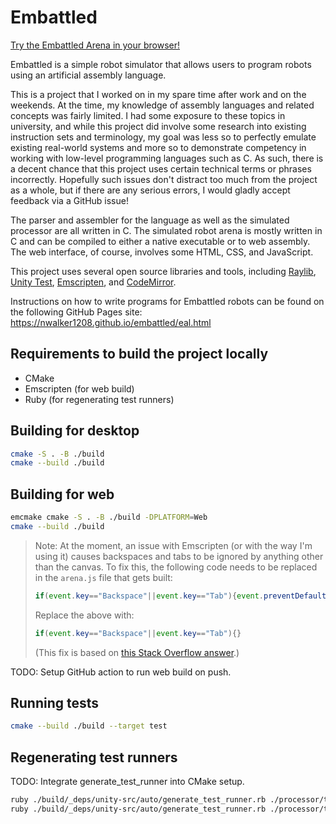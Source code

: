 # Embattled

[Try the Embattled Arena in your browser!](https://nwalker1208.github.io/embattled/arena.html)

Embattled is a simple robot simulator that allows users to program robots using an artificial assembly language.

This is a project that I worked on in my spare time after work and on the weekends. At the time, my knowledge of assembly languages and related concepts was fairly limited. I had some exposure to these topics in university, and while this project did involve some research into existing instruction sets and terminology, my goal was less so to perfectly emulate existing real-world systems and more so to demonstrate competency in working with low-level programming languages such as C. As such, there is a decent chance that this project uses certain technical terms or phrases incorrectly. Hopefully such issues don't distract too much from the project as a whole, but if there are any serious errors, I would gladly accept feedback via a GitHub issue!

The parser and assembler for the language as well as the simulated processor are all written in C. The simulated robot arena is mostly written in C and can be compiled to either a native executable or to web assembly. The web interface, of course, involves some HTML, CSS, and JavaScript.

This project uses several open source libraries and tools, including [Raylib](https://github.com/raysan5/raylib), [Unity Test](https://github.com/raysan5/raylib), [Emscripten](https://github.com/emscripten-core/emscripten), and [CodeMirror](https://github.com/codemirror/dev/).

Instructions on how to write programs for Embattled robots can be found on the following GitHub Pages site: https://nwalker1208.github.io/embattled/eal.html

## Requirements to build the project locally

- CMake
- Emscripten (for web build)
- Ruby (for regenerating test runners)

## Building for desktop

```sh
cmake -S . -B ./build
cmake --build ./build
```

## Building for web

```sh
emcmake cmake -S . -B ./build -DPLATFORM=Web
cmake --build ./build
```

> Note: At the moment, an issue with Emscripten (or with the way I'm using it) causes backspaces and tabs to be ignored by anything other than the canvas. To fix this, the following code needs to be replaced in the `arena.js` file that gets built:
> ```js
> if(event.key=="Backspace"||event.key=="Tab"){event.preventDefault()}
> ```
> Replace the above with:
> ```js
> if(event.key=="Backspace"||event.key=="Tab"){}
> ```
> (This fix is based on [this Stack Overflow answer](https://stackoverflow.com/a/62914145).)

TODO: Setup GitHub action to run web build on push.

## Running tests

```sh
cmake --build ./build --target test
```

## Regenerating test runners

TODO: Integrate generate_test_runner into CMake setup.

```sh
ruby ./build/_deps/unity-src/auto/generate_test_runner.rb ./processor/tests/process_tests.c ./processor/tests/process_tests_Runner.c --use_param_tests=1
ruby ./build/_deps/unity-src/auto/generate_test_runner.rb ./processor/tests/instruction_tests.c ./processor/tests/instruction_tests_Runner.c --use_param_tests=1
```

<!-- Note: MSVC ins't quite compatible with Unity's parameterized tests. -->
